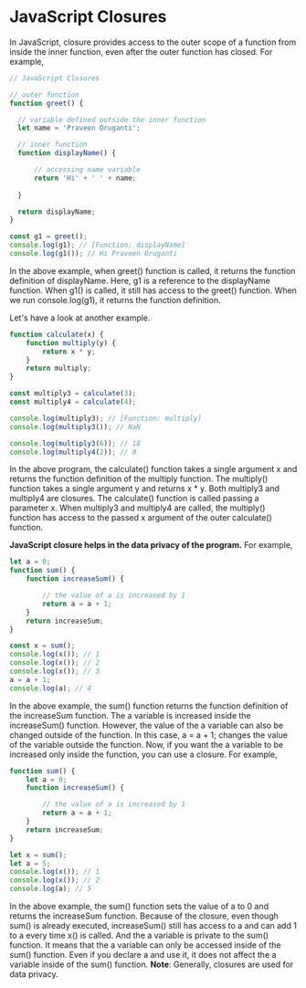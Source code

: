# JavaScript Closures
In JavaScript, closure provides access to the outer scope of a function from inside the inner function, even after the outer function has closed.
For example,
```javascript
// JavaScript Closures

// outer function
function greet() {

  // variable defined outside the inner function
  let name = 'Praveen Oruganti';

  // inner function
  function displayName() {

      // accessing name variable
      return 'Hi' + ' ' + name;
    
  }

  return displayName;
}

const g1 = greet();
console.log(g1); // [Function: displayName]
console.log(g1()); // Hi Praveen Oruganti
```
In the above example, when greet() function is called, it returns the function definition of displayName.
Here, g1 is a reference to the displayName function.
When g1() is called, it still has access to the greet() function.
When we run console.log(g1), it returns the function definition.

Let's have a look at another example.
```javascript
function calculate(x) {
    function multiply(y) {
        return x * y;
    }
    return multiply;
}

const multiply3 = calculate(3);
const multiply4 = calculate(4);

console.log(multiply3); // [Function: multiply]
console.log(multiply3()); // NaN

console.log(multiply3(6)); // 18
console.log(multiply4(2)); // 8
```
In the above program, the calculate() function takes a single argument x and returns the function definition of the multiply function. The multiply() function takes a single argument y and returns x * y.
Both multiply3 and multiply4 are closures.
The calculate() function is called passing a parameter x. When multiply3 and multiply4 are called, the multiply() function has access to the passed x argument of the outer calculate() function.

**JavaScript closure helps in the data privacy of the program.** For example,

```javascript
let a = 0;
function sum() {
    function increaseSum() {

        // the value of a is increased by 1
        return a = a + 1;
    }
    return increaseSum;
}

const x = sum();
console.log(x()); // 1
console.log(x()); // 2
console.log(x()); // 3
a = a + 1;
console.log(a); // 4
```
In the above example, the sum() function returns the function definition of the increaseSum function.
The a variable is increased inside the increaseSum() function. However, the value of the a variable can also be changed outside of the function. In this case, a = a + 1; changes the value of the variable outside the function.
Now, if you want the a variable to be increased only inside the function, you can use a closure. For example,

```javascript
function sum() {
    let a = 0;
    function increaseSum() {

        // the value of a is increased by 1
        return a = a + 1;
    }
    return increaseSum;
}

let x = sum();
let a = 5;
console.log(x()); // 1
console.log(x()); // 2
console.log(a); // 5
```
In the above example, the sum() function sets the value of a to 0 and returns the increaseSum function.
Because of the closure, even though sum() is already executed, increaseSum() still has access to a and can add 1 to a every time x() is called.
And the a variable is private to the sum() function. It means that the a variable can only be accessed inside of the sum() function.
Even if you declare a and use it, it does not affect the a variable inside of the sum() function.
**Note**: Generally, closures are used for data privacy.